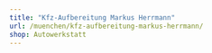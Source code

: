 ```yaml
---
title: "Kfz-Aufbereitung Markus Herrmann"
url: /muenchen/kfz-aufbereitung-markus-herrmann/
shop: Autowerkstatt
---
```

